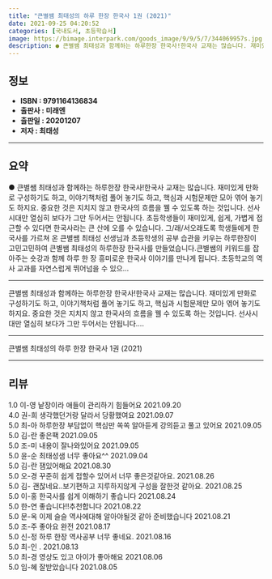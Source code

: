 ```yaml
---
title: "큰별쌤 최태성의 하루 한장 한국사 1권 (2021)"
date: 2021-09-25 04:20:52
categories: [국내도서, 초등학습서]
image: https://bimage.interpark.com/goods_image/9/9/5/7/344069957s.jpg
description: ● 큰별쌤 최태성과 함께하는 하루한장 한국사!한국사 교재는 많습니다. 재미있게 만화로 구성하기도 하고, 이야기책처럼 풀어 놓기도 하고, 핵심과 시험문제만 모아 엮어 놓기도 하지요. 중요한 것은 지치지 않고 한국사의 흐름을 꿸 수 있도록 하는 것입니다. 선사시대만 열심히 보다가 그만 두
---
```


## **정보**

- **ISBN : 9791164136834**
- **출판사 : 미래엔**
- **출판일 : 20201207**
- **저자 : 최태성**

------



## **요약**

●  큰별쌤 최태성과 함께하는 하루한장 한국사!한국사 교재는 많습니다. 재미있게 만화로 구성하기도 하고, 이야기책처럼 풀어 놓기도 하고, 핵심과 시험문제만 모아 엮어 놓기도 하지요. 중요한 것은 지치지 않고 한국사의 흐름을 꿸 수 있도록 하는 것입니다. 선사시대만 열심히 보다가 그만 두어서는 안됩니다. 초등학생들이 재미있게, 쉽게, 가볍게 접근할 수 있다면 한국사라는 큰 산에 오를 수 있습니다. 그/래/서오래도록 학생들에게 한국사를 가르쳐 온 큰별쌤 최태성 선생님과 초등학생의 공부 습관을 키우는 하루한장이 고민고민하여 큰별쌤 최태성의 하루한장 한국사를 만들었습니다.큰별쌤의 키워드를 잡아주는 숏강과 함께 하루 한 장 흥미로운 한국사 이야기를 만나게 됩니다. 초등학교의 역사 교과를 자연스럽게 뛰어넘을 수 있으...

------

큰별쌤 최태성과 함께하는 하루한장 한국사!한국사 교재는 많습니다.
재미있게 만화로 구성하기도 하고, 이야기책처럼 풀어 놓기도 하고, 
핵심과 시험문제만 모아 엮어 놓기도 하지요. 
중요한 것은 지치지 않고 한국사의 흐름을 꿸 수 있도록 하는 것입니다. 
선사시대만 열심히 보다가 그만 두어서는 안됩니다.... 

------


큰별쌤 최태성의 하루 한장 한국사 1권 (2021) 

------


## **리뷰** 

1.0 이-영 낱장이라 애들이 관리하기 힘들어요 2021.09.20 <br/>4.0 권-희 생각했던거랑 달라서 당황했여요 2021.09.07 <br/>5.0 최-아 하루한장 부담없이 핵심만 쏙쏙 알아듣게 강의듣고 풀고 있어요 2021.09.05 <br/>5.0 김-란 좋은팩 2021.09.05 <br/>5.0 조-미 내용이 잘나와있어요 2021.09.05 <br/>5.0 윤-순 최태성샘 너무 좋아요^^ 2021.09.04 <br/>5.0 김-란 잼있어해요 2021.08.30 <br/>5.0 오-경 꾸준히 쉽게 접할수 있어서 너무 좋은것같아요. 2021.08.26 <br/>5.0 김- 괜찮네요..보기편하고 지루하지않게 구성을 잘한것 같아요. 2021.08.25 <br/>5.0 이-홍 한국사를 쉽게 이해하기 좋습니다 2021.08.24 <br/>5.0 한-연 좋습니다!!추천합니다 2021.08.22 <br/>5.0 문-옥 이제 슬슬 역사에대해 알아야될것 같아 준비했습니다 2021.08.21 <br/>5.0 조-주 좋아요 완전 2021.08.17 <br/>5.0 신-정 하루 한장 역사공부 너무 좋네요.  2021.08.16 <br/>5.0 최-인  . 2021.08.13 <br/>5.0 최-경 영상도 있고 아이가 좋아해요 2021.08.06 <br/>5.0 임-혜 잘받았습니다  2021.08.05 <br/>